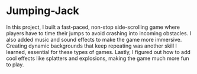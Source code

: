 # Jumping-Jack
In this project, I built a fast-paced, non-stop side-scrolling game where players have to time their jumps to avoid crashing into incoming obstacles. I also added music and sound effects to make the game more immersive. Creating dynamic backgrounds that keep repeating was another skill I learned, essential for these types of games. Lastly, I figured out how to add cool effects like splatters and explosions, making the game much more fun to play.
 
